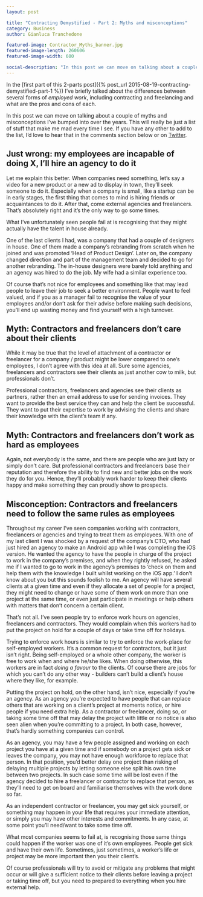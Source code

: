 ```yaml
---
layout: post

title: "Contracting Demystified - Part 2: Myths and misconceptions"
category: Business
author: Gianluca Tranchedone

featured-image: Contractor_Myths_banner.jpg
featured-image-length: 260606
featured-image-width: 600

social-description: "In this post we can move on talking about a couple of myths and misconceptions I’ve bumped into over the years. This will really be just a list of stuff that make me mad every time I see."
---
```


In the [first part of this 2-parts post]({% post_url 2015-08-19-contracting-demystified-part-1 %}) I’ve briefly talked about the differences between several forms of *employed work*, including contracting and freelancing and what are the pros and cons of each.

In this post we can move on talking about a couple of myths and misconceptions I’ve bumped into over the years. This will really be just a list of stuff that make me mad every time I see. If you have any other to add to the list, I’d love to hear that in the comments section below or on [Twitter](http://twitter.com/gtranchedone).

<!-- more -->

## Just wrong: my employees are incapable of doing X, I’ll hire an agency to do it

Let me explain this better. When companies need something, let’s say a video for a new product or a new ad to display in town, they’ll seek someone to do it. Especially when a company is small, like a startup can be in early stages, the first thing that comes to mind is hiring friends or acquaintances to do it. After that, come external agencies and freelancers. That’s absolutely right and it’s the only way to go some times.

What I’ve unfortunately seen people fail at is recognising that they might actually have the talent in house already.

One of the last clients I had, was a company that had a couple of designers in house. One of them made a company’s rebranding from scratch when he joined and was promoted ‘Head of Product Design’. Later on, the company changed direction and part of the management team and decided to go for another rebranding. The in-house designers were barely told anything and an agency was hired to do the job. My wife had a similar experience too.

Of course that’s not nice for employees and something like that may lead people to leave their job to seek a better environment. People want to feel valued, and if you as a manager fail to recognise the value of your employees and/or don’t ask for their advise before making such decisions, you’ll end up wasting money and find yourself with a high turnover.

## Myth: Contractors and freelancers don’t care about their clients

While it may be true that the level of attachment of a contractor or freelancer for a company / product might be lower compared to one’s employees, I don’t agree with this idea at all. Sure some agencies, freelancers and contractors see their clients as just another cow to milk, but professionals don’t.

Professional contractors, freelancers and agencies see their clients as partners, rather then an email address to use for sending invoices. They want to provide the best service they can and help the client be successful. They want to put their expertise to work by advising the clients and share their knowledge with the client’s team if any.

## Myth: Contractors and freelancers don’t work as hard as employees

Again, not everybody is the same, and there are people who are just lazy or simply don’t care. But professional contractors and freelancers base their reputation and therefore the ability to find new and better jobs on the work they do for you. Hence, they’ll probably work harder to keep their clients happy and make something they can proudly show to prospects.

## Misconception: Contractors and freelancers need to follow the same rules as employees

Throughout my career I’ve seen companies working with contractors, freelancers or agencies and trying to treat them as employees. With one of my last client I was shocked by a request of the company’s CTO, who had just hired an agency to make an Android app while I was completing the iOS version. He wanted the agency to have the people in charge of the project to work in the company’s premises, and when they rightly refused, he asked me if I wanted to go to work in the agency’s premises to ‘check on them and help them with the knowledge I built whilst working on the iOS app.’ I don’t know about you but this sounds foolish to me. An agency will have several clients at a given time and even if they allocate a set of people for a project, they might need to change or have some of them work on more than one project at the same time, or even just participate in meetings or help others with matters that don’t concern a certain client.

That’s not all. I’ve seen people try to enforce work hours on agencies, freelancers and contractors. They would complain when this workers had to put the project on hold for a couple of days or take time off for holidays.

Trying to enforce work hours is similar to try to enforce the work-place for self-employed workers. It’s a common request for contractors, but it just isn’t right. Being self-employed or a whole other company, the worker is free to work when and where he/she likes. When doing otherwise, this workers are in fact *doing a favour* to the clients. Of course there are jobs for which you can’t do any other way - builders can’t build a client’s house where they like, for example.

Putting the project on hold, on the other hand, isn’t nice, especially if you’re an agency. As an agency you’re expected to have people that can replace others that are working on a client’s project at moments notice, or hire people if you need extra help. As a contractor or freelancer, doing so, or taking some time off that may delay the project with little or no notice is also seen alien when you’re committing to a project. In both case, however, that’s hardly something companies can control.

As an agency, you may have a few people assigned and working on each project you have at a given time and if somebody on a project gets sick or leaves the company, you may not have enough workforce to replace that person. In that position, you’d better delay one project than risking of delaying multiple projects by letting someone else split his own time between two projects. In such case some time will be lost even if the agency decided to hire a freelancer or contractor to replace that person, as they’ll need to get on board and familiarise themselves with the work done so far.

As an independent contractor or freelancer, you may get sick yourself, or something may happen in your life that requires your immediate attention, or simply you may have other interests and commitments. In any case, at some point you’ll need/want to take some time off.

What most companies seems to fail at, is recognising those same things could happen if the worker was one of it’s own employees.  People get sick and have their own life. Sometimes, just sometimes, a worker’s life or project may be more important then you their client’s.

Of course professionals will try to avoid or mitigate any problems that might occur or will give a sufficient notice to their clients before leaving a project or taking time off, but you need to prepared to everything when you hire external help.